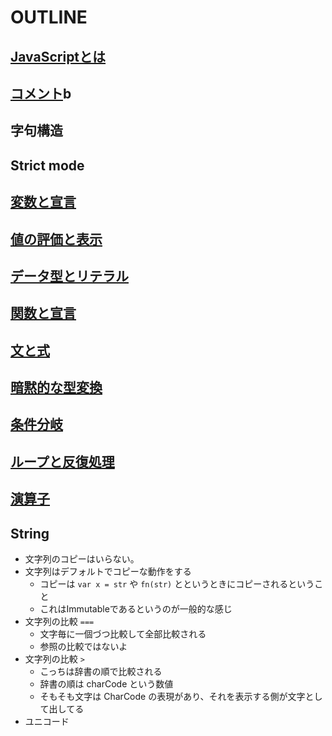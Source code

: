 # OUTLINE

## [JavaScriptとは](./basic/introduction/README.md)
## [コメント](./basic/comments/README.md)b
## 字句構造
## Strict mode
## [変数と宣言](./basic/variables/README.md)
## [値の評価と表示](./basic/read-eval-print/README.md)
## [データ型とリテラル](./basic/data-type/README.md)
## [関数と宣言](./basic/function-method/README.md)
## [文と式](./basic/statement-expression/README.md)
## [暗黙的な型変換](./basic/implicit-coercion/README.md)
## [条件分岐](./basic/condition/README.md)
## [ループと反復処理](./basic/loop/README.md)
## [演算子](./basic/operator/README.md)
## String
- 文字列のコピーはいらない。
- 文字列はデフォルトでコピーな動作をする
	- コピーは `var x = str` や `fn(str)` とというときにコピーされるということ
	- これはImmutableであるというのが一般的な感じ
- 文字列の比較 `===`
	- 文字毎に一個づつ比較して全部比較される
	- 参照の比較ではないよ
- 文字列の比較 `>`
	- こっちは辞書の順で比較される
	- 辞書の順は charCode という数値
	- そもそも文字は CharCode の表現があり、それを表示する側が文字として出してる
- ユニコード
